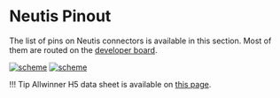 # Neutis Pinout

The list of pins on Neutis connectors is available in this section.
Most of them are routed on the [developer board](devboard.md).

 <a href="../../img/pinout/neutis_pinout_x1.png" target="_blank"> ![scheme](../../img/pinout/neutis_pinout_x1.png)</a>
 <a href="../../img/pinout/neutis_pinout_x2.png" target="_blank"> ![scheme](../../img/pinout/neutis_pinout_x2.png)</a>


!!! Tip
    Allwinner H5 data sheet is available on [this page](../hardware-integration/allwinner.md).
